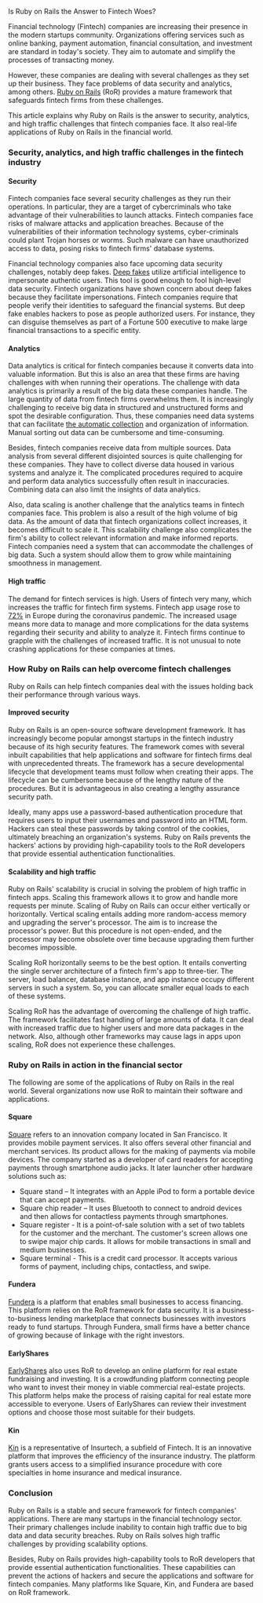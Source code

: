 Is Ruby on Rails the Answer to Fintech Woes?

Financial technology (Fintech) companies are increasing their presence in the modern startups community. Organizations offering services such as online banking, payment automation, financial consultation, and investment are standard in today's society. They aim to automate and simplify the processes of transacting money.

However, these companies are dealing with several challenges as they set up their business. They face problems of data security and analytics, among others. [Ruby on Rails](https://rubyonrails.org/) (RoR) provides a mature framework that safeguards fintech firms from these challenges.

This article explains why Ruby on Rails is the answer to security, analytics, and high traffic challenges that fintech companies face. It also real-life applications of Ruby on Rails in the financial world.

### Security, analytics, and high traffic challenges in the fintech industry

#### Security
Fintech companies face several security challenges as they run their operations. In particular, they are a target of cybercriminals who take advantage of their vulnerabilities to launch attacks. Fintech companies face risks of malware attacks and application breaches. Because of the vulnerabilities of their information technology systems, cyber-criminals could plant Trojan horses or worms. Such malware can have unauthorized access to data, posing risks to fintech firms' database systems.

Financial technology companies also face upcoming data security challenges, notably deep fakes. [Deep fakes](https://www.fintechnews.org/6-data-security-issues-fintech-firms-are-facing/) utilize artificial intelligence to impersonate authentic users. This tool is good enough to fool high-level data security. Fintech organizations have shown concern about deep fakes because they facilitate impersonations. Fintech companies require that people verify their identities to safeguard the financial systems. But deep fake enables hackers to pose as people authorized users. For instance, they can disguise themselves as part of a Fortune 500 executive to make large financial transactions to a specific entity.

#### Analytics
Data analytics is critical for fintech companies because it converts data into valuable information. But this is also an area that these firms are having challenges with when running their operations. The challenge with data analytics is primarily a result of the big data these companies handle. The large quantity of data from fintech firms overwhelms them. It is increasingly challenging to receive big data in structured and unstructured forms and spot the desirable configuration. Thus, these companies need data systems that can facilitate [the automatic collection](https://www.clearrisk.com/risk-management-blog/challenges-of-data-analytics-0) and organization of information. Manual sorting out data can be cumbersome and time-consuming.

Besides, fintech companies receive data from multiple sources. Data analysis from several different disjointed sources is quite challenging for these companies. They have to collect diverse data housed in various systems and analyze it. The complicated procedures required to acquire and perform data analytics successfully often result in inaccuracies. Combining data can also limit the insights of data analytics.

Also, data scaling is another challenge that the analytics teams in fintech companies face. This problem is also a result of the high volume of big data. As the amount of data that fintech organizations collect increases, it becomes difficult to scale it. This scalability challenge also complicates the firm's ability to collect relevant information and make informed reports. Fintech companies need a system that can accommodate the challenges of big data. Such a system should allow them to grow while maintaining smoothness in management.

#### High traffic
The demand for fintech services is high. Users of fintech very many, which increases the traffic for fintech firm systems. Fintech app usage rose to [72%](https://www.fintechnews.org/6-data-security-issues-fintech-firms-are-facing/) in Europe during the coronavirus pandemic. The increased usage means more data to manage and more complications for the data systems regarding their security and ability to analyze it. Fintech firms continue to grapple with the challenges of increased traffic. It is not unusual to note crashing applications for these companies at times.

### How Ruby on Rails can help overcome fintech challenges
Ruby on Rails can help fintech companies deal with the issues holding back their performance through various ways.

#### Improved security
Ruby on Rails is an open-source software development framework. It has increasingly become popular amongst startups in the fintech industry because of its high security features. The framework comes with several inbuilt capabilities that help applications and software for fintech firms deal with unprecedented threats. The framework has a secure developmental lifecycle that development teams must follow when creating their apps. The lifecycle can be cumbersome because of the lengthy nature of the procedures. But it is advantageous in also creating a lengthy assurance security path.

Ideally, many apps use a password-based authentication procedure that requires users to input their usernames and password into an HTML form. Hackers can steal these passwords by taking control of the cookies, ultimately breaching an organization's systems. Ruby on Rails prevents the hackers' actions by providing high-capability tools to the RoR developers that provide essential authentication functionalities.

#### Scalability and high traffic
Ruby on Rails' scalability is crucial in solving the problem of high traffic in fintech apps. Scaling this framework allows it to grow and handle more requests per minute. Scaling of Ruby on Rails can occur either vertically or horizontally. Vertical scaling entails adding more random-access memory and upgrading the server's processor. The aim is to increase the processor's power. But this procedure is not open-ended, and the processor may become obsolete over time because upgrading them further becomes impossible.

Scaling RoR horizontally seems to be the best option. It entails converting the single server architecture of a fintech firm's app to three-tier. The server, load balancer, database instance, and app instance occupy different servers in such a system. So, you can allocate smaller equal loads to each of these systems.

Scaling RoR has the advantage of overcoming the challenge of high traffic. The framework facilitates fast handling of large amounts of data. It can deal with increased traffic due to higher users and more data packages in the network. Also, although other frameworks may cause lags in apps upon scaling, RoR does not experience these challenges.

### Ruby on Rails in action in the financial sector
The following are some of the applications of Ruby on Rails in the real world. Several organizations now use RoR to maintain their software and applications.

#### Square
[Square](https://squareup.com/us/en) refers to an innovation company located in San Francisco. It provides mobile payment services. It also offers several other financial and merchant services. Its product allows for the making of payments via mobile devices. The company started as a developer of card readers for accepting payments through smartphone audio jacks. It later launcher other hardware solutions such as:

- Square stand – It integrates with an Apple iPod to form a portable device that can accept payments.
- Square chip reader – It uses Bluetooth to connect to android devices and then allows for contactless payments through smartphones.
- Square register - It is a point-of-sale solution with a set of two tablets for the customer and the merchant. The customer's screen allows one to swipe major chip cards. It allows for mobile transactions in small and medium businesses.
- Square terminal - This is a credit card processor. It accepts various forms of payment, including chips, contactless, and swipe.

#### Fundera
[Fundera](https://www.fundera.com/) is a platform that enables small businesses to access financing. This platform relies on the RoR framework for data security. It is a business-to-business lending marketplace that connects businesses with investors ready to fund startups. Through Fundera, small firms have a better chance of growing because of linkage with the right investors.

#### EarlyShares
[EarlyShares](https://www.crunchbase.com/organization/earlyshares) also uses RoR to develop an online platform for real estate fundraising and investing. It is a crowdfunding platform connecting people who want to invest their money in viable commercial real-estate projects. This platform helps make the process of raising capital for real estate more accessible to everyone. Users of EarlyShares can review their investment options and choose those most suitable for their budgets.

#### Kin
[Kin](https://kin.org/) is a representative of Insurtech, a subfield of Fintech. It is an innovative platform that improves the efficiency of the insurance industry. The platform grants users access to a simplified insurance procedure with core specialties in home insurance and medical insurance.

### Conclusion
Ruby on Rails is a stable and secure framework for fintech companies' applications. There are many startups in the financial technology sector. Their primary challenges include inability to contain high traffic due to big data and data security breaches. Ruby on Rails solves high traffic challenges by providing scalability options.

Besides, Ruby on Rails provides high-capability tools to RoR developers that provide essential authentication functionalities. These capabilities can prevent the actions of hackers and secure the applications and software for fintech companies. Many platforms like Square, Kin, and Fundera are based on RoR framework.